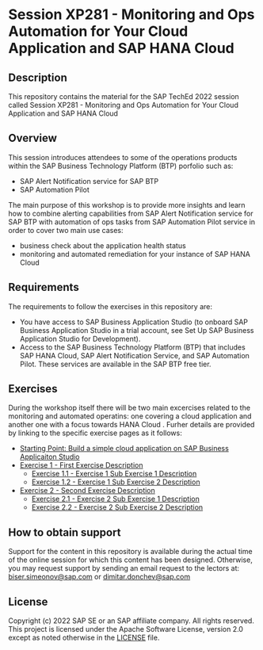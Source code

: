 # Session XP281 - Monitoring and Ops Automation for Your Cloud Application and SAP HANA Cloud

## Description

This repository contains the material for the SAP TechEd 2022 session called Session XP281 - Monitoring and Ops Automation for Your Cloud Application and SAP HANA Cloud 

## Overview

This session introduces attendees to some of the operations products within the SAP Business Technology Platform (BTP) porfolio such as: 
- SAP Alert Notification service for SAP BTP 
- SAP Automation Pilot 

The main purpose of this workshop is to provide more insights and learn how to combine alerting capabilities from SAP Alert Notification service for SAP BTP with automation of ops tasks from SAP Automation Pilot service in order to cover two main use cases: 
- business check about the application health status 
- monitoring and automated remediation for your instance of SAP HANA Cloud

## Requirements

The requirements to follow the exercises in this repository are: 
- You have access to SAP Business Application Studio (to onboard SAP Business Application Studio in a trial account, see Set Up SAP Business Application Studio for Development).
- Access to the SAP Business Technology Platform (BTP) that includes SAP HANA Cloud, SAP Alert Notification Service, and SAP Automation Pilot. These services are available in the SAP BTP free tier.

## Exercises

During the workshop itself there will be two main excercises related to the monitoring and automated operatins: one covering a cloud application and another one with a focus towards HANA Cloud . Furher details are provided by linking to the specific exercise pages as it follows:

- [Starting Point: Build a simple cloud application on SAP Business Applicaiton Studio](exercises/ex0/)
- [Exercise 1 - First Exercise Description](exercises/ex1/)
    - [Exercise 1.1 - Exercise 1 Sub Exercise 1 Description](exercises/ex1#exercise-11-sub-exercise-1-description)
    - [Exercise 1.2 - Exercise 1 Sub Exercise 2 Description](exercises/ex1#exercise-12-sub-exercise-2-description)
- [Exercise 2 - Second Exercise Description](exercises/ex2/)
    - [Exercise 2.1 - Exercise 2 Sub Exercise 1 Description](exercises/ex2#exercise-21-sub-exercise-1-description)
    - [Exercise 2.2 - Exercise 2 Sub Exercise 2 Description](exercises/ex2#exercise-22-sub-exercise-2-description)


## How to obtain support

Support for the content in this repository is available during the actual time of the online session for which this content has been designed. Otherwise, you may request support by sending an email request to the lectors at: biser.simeonov@sap.com or dimitar.donchev@sap.com

## License
Copyright (c) 2022 SAP SE or an SAP affiliate company. All rights reserved. This project is licensed under the Apache Software License, version 2.0 except as noted otherwise in the [LICENSE](LICENSES/Apache-2.0.txt) file.
